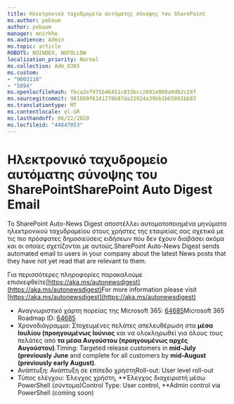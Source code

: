 ```yaml
---
title: Ηλεκτρονικό ταχυδρομείο αυτόματης σύνοψης του SharePoint
ms.author: pebaum
author: pebaum
manager: mnirkhe
ms.audience: Admin
ms.topic: article
ROBOTS: NOINDEX, NOFOLLOW
localization_priority: Normal
ms.collection: Adm_O365
ms.custom:
- "9003118"
- "5894"
ms.openlocfilehash: fbca2ef975b46451c833bcc2691e008a9d82c28f
ms.sourcegitcommit: 981880f6141278b87da22924a39bb1bb5892bb83
ms.translationtype: MT
ms.contentlocale: el-GR
ms.lasthandoff: 06/22/2020
ms.locfileid: "44847053"
---
```

# <a name="sharepoint-auto-digest-email"></a><span data-ttu-id="38840-102">Ηλεκτρονικό ταχυδρομείο αυτόματης σύνοψης του SharePoint</span><span class="sxs-lookup"><span data-stu-id="38840-102">SharePoint Auto Digest Email</span></span>

<span data-ttu-id="38840-103">Το SharePoint Auto-News Digest αποστέλλει αυτοματοποιημένα μηνύματα ηλεκτρονικού ταχυδρομείου στους χρήστες της εταιρείας σας σχετικά με τις πιο πρόσφατες δημοσιεύσεις ειδήσεων που δεν έχουν διαβάσει ακόμα και οι οποίες σχετίζονται με αυτούς.</span><span class="sxs-lookup"><span data-stu-id="38840-103">SharePoint Auto-News Digest sends automated email to users in your company about the latest News posts that they have not yet read that are relevant to them.</span></span>

<span data-ttu-id="38840-104">Για περισσότερες πληροφορίες παρακαλούμε επισκεφθείτε[https://aka.ms/autonewsdigest](https://aka.ms/autonewsdigest)</span><span class="sxs-lookup"><span data-stu-id="38840-104">For more information please visit [https://aka.ms/autonewsdigest](https://aka.ms/autonewsdigest)</span></span>

- <span data-ttu-id="38840-105">Αναγνωριστικό χάρτη πορείας της Microsoft 365: [64685](https://www.microsoft.com/microsoft-365/roadmap?filters=&featureid=64685)</span><span class="sxs-lookup"><span data-stu-id="38840-105">Microsoft 365 Roadmap ID:  [64685](https://www.microsoft.com/microsoft-365/roadmap?filters=&featureid=64685)</span></span>
- <span data-ttu-id="38840-106">Χρονοδιάγραμμα: Στοχευμένες πελάτες απελευθέρωση στα **μέσα Ιουλίου (προηγουμένως Ιούνιος** και να ολοκληρωθεί για όλους τους πελάτες από **τα μέσα Αυγούστου (προηγουμένως αρχές Αυγούστου)**.</span><span class="sxs-lookup"><span data-stu-id="38840-106">Timing: Targeted release customers in  **mid-July (previously June**  and complete for all customers by  **mid-August (previously early August)**.</span></span>
- <span data-ttu-id="38840-107">Ανάπτυξη: Ανάπτυξη σε επίπεδο χρήστη</span><span class="sxs-lookup"><span data-stu-id="38840-107">Roll-out: User level roll-out</span></span>
- <span data-ttu-id="38840-108">Τύπος ελέγχου: Έλεγχος χρήστη, \*\*Έλεγχος διαχειριστή μέσω PowerShell (σύντομα)</span><span class="sxs-lookup"><span data-stu-id="38840-108">Control Type: User control,  \*\*Admin control via PowerShell (coming soon)</span></span>
